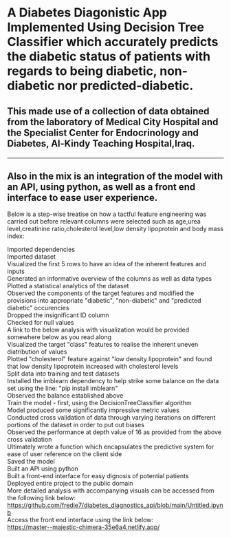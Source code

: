 # A Diabetes Diagonistic App Implemented Using Decision Tree Classifier which accurately predicts the diabetic status of patients with regards to being diabetic, non-diabetic nor predicted-diabetic.

## This made use of a collection of data obtained from the laboratory of Medical City Hospital  and the Specialist Center for Endocrinology and Diabetes, Al-Kindy Teaching Hospital,Iraq.<hr>

## Also in the mix is an integration of the model with an API, using python, as well as a front end interface to ease user experience.

Below is a step-wise treatise on how a tactful feature engineering was carried out before relevant columns were selected such as age,urea level,creatinine ratio,cholesterol level,low density lipoprotein and body mass index:

Imported dependencies<br>
Imported dataset<br>
Visualized the first 5 rows to have an idea of the inherent features and inputs<br>
Generated an informative overview of the columns as well as data types<br>
Plotted a statistical analytics of the dataset<br>
Observed the components of the target features and modified the provisions into appropriate "diabetic", "non-diabetic" and "predicted diabetic" occurencies<br>
Dropped the insignificant ID column<br>
Checked for null values<br>
A link to the below analysis with visualization would be provided somewhere below as you read along<br>
Visualized the target "class" features to realise the inherent uneven diatribution of values<br>
Plotted "cholesterol" feature against "low density lipoprotein" and found that low density lipoprotein increased with cholesterol levels<br>
Split data into training and test datasets<br>
Installed the imblearn dependency to help strike some balance on the data set using the line: "pip install imblearn"<br>
Observed the balance established above<br>
Train the model - first, using the DecisionTreeClassifier algorithm<br>
Model produced some significantly impressive metric values<br>
Conducted cross validation of data through varying iterations on different portions of the dataset in order to put out biases<br>
Observed the performance at depth value of 16 as provided from the above cross validation<br>
Ultimately wrote a function which encapsulates the predictive system for ease of user reference on the client side<br>
Saved the model<br>
Built an API using python<br>
Built a front-end interface for easy dignosis of potential patients<br>
Deployed entire project to the public domain<br>
More detailed analysis with accompanying visuals can be accessed from the following link below:<br>
<a href="https://github.com/fredie7/diabetes_diagnostics_api/blob/main/Untitled.ipynb">https://github.com/fredie7/diabetes_diagnostics_api/blob/main/Untitled.ipynb</a><br>
Access the front end interface using the link below:<br>
<a href="https://master--majestic-chimera-35e6a4.netlify.app/">https://master--majestic-chimera-35e6a4.netlify.app/</a>
